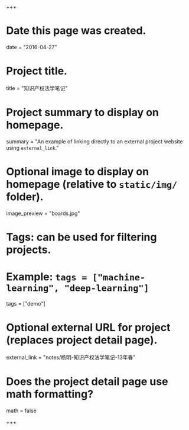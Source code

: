 ﻿+++
# Date this page was created.
date = "2016-04-27"

# Project title.
title = "知识产权法学笔记"

# Project summary to display on homepage.
summary = "An example of linking directly to an external project website using `external_link`."

# Optional image to display on homepage (relative to `static/img/` folder).
image_preview = "boards.jpg"

# Tags: can be used for filtering projects.
# Example: `tags = ["machine-learning", "deep-learning"]`
tags = ["demo"]

# Optional external URL for project (replaces project detail page).
external_link = "notes/杨明-知识产权法学笔记-13年春"

# Does the project detail page use math formatting?
math = false

+++

